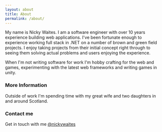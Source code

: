 ```yaml
---
layout: about
title: About
permalink: /about/
---
```


My name is Nicky Waites.  I am a software engineer with over 10 years experience building web applications.  I've been fortunate enough to experience working full stack in .NET on a number of brown and green field projects.  I enjoy taking projects from their initial concept right through to seeing them solving actual problems and users enjoying the experience. 

When I'm not writing software for work I'm hobby crafting for the web and games, experimenting with the latest web frameworks and writing games in unity.  

### More Information

Outside of work I'm spending time with my great wife and two daughters in and around Scotland.  

### Contact me

Get in touch with me [@nickywaites](https://twitter.com/nickywaites)